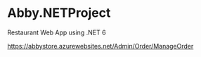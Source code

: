 # Abby.NETProject
Restaurant Web App using .NET 6

https://abbystore.azurewebsites.net/Admin/Order/ManageOrder
